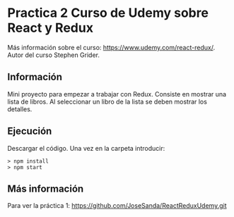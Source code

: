 # Practica 2 Curso de Udemy sobre React y Redux

Más información sobre el curso: https://www.udemy.com/react-redux/.
Autor del curso Stephen Grider.

## Información

Mini proyecto para empezar a trabajar con Redux.
Consiste en mostrar una lista de libros. Al seleccionar un libro de la lista se deben mostrar los detalles.

## Ejecución
Descargar el código. Una vez en la carpeta introducir:
```
> npm install
> npm start
```

## Más información
Para ver la práctica 1: https://github.com/JoseSanda/ReactReduxUdemy.git
